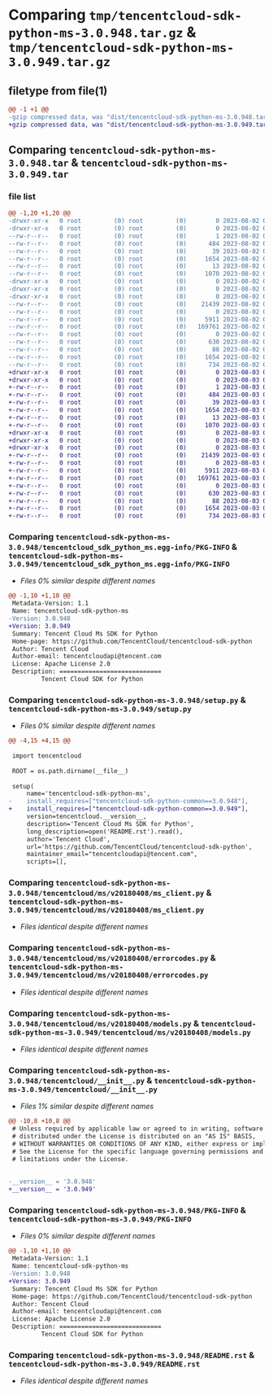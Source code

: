 # Comparing `tmp/tencentcloud-sdk-python-ms-3.0.948.tar.gz` & `tmp/tencentcloud-sdk-python-ms-3.0.949.tar.gz`

## filetype from file(1)

```diff
@@ -1 +1 @@
-gzip compressed data, was "dist/tencentcloud-sdk-python-ms-3.0.948.tar", last modified: Wed Aug  2 00:34:19 2023, max compression
+gzip compressed data, was "dist/tencentcloud-sdk-python-ms-3.0.949.tar", last modified: Thu Aug  3 00:30:14 2023, max compression
```

## Comparing `tencentcloud-sdk-python-ms-3.0.948.tar` & `tencentcloud-sdk-python-ms-3.0.949.tar`

### file list

```diff
@@ -1,20 +1,20 @@
-drwxr-xr-x   0 root         (0) root         (0)        0 2023-08-02 00:34:19.000000 tencentcloud-sdk-python-ms-3.0.948/
-drwxr-xr-x   0 root         (0) root         (0)        0 2023-08-02 00:34:19.000000 tencentcloud-sdk-python-ms-3.0.948/tencentcloud_sdk_python_ms.egg-info/
--rw-r--r--   0 root         (0) root         (0)        1 2023-08-02 00:34:19.000000 tencentcloud-sdk-python-ms-3.0.948/tencentcloud_sdk_python_ms.egg-info/dependency_links.txt
--rw-r--r--   0 root         (0) root         (0)      484 2023-08-02 00:34:19.000000 tencentcloud-sdk-python-ms-3.0.948/tencentcloud_sdk_python_ms.egg-info/SOURCES.txt
--rw-r--r--   0 root         (0) root         (0)       39 2023-08-02 00:34:19.000000 tencentcloud-sdk-python-ms-3.0.948/tencentcloud_sdk_python_ms.egg-info/requires.txt
--rw-r--r--   0 root         (0) root         (0)     1654 2023-08-02 00:34:19.000000 tencentcloud-sdk-python-ms-3.0.948/tencentcloud_sdk_python_ms.egg-info/PKG-INFO
--rw-r--r--   0 root         (0) root         (0)       13 2023-08-02 00:34:19.000000 tencentcloud-sdk-python-ms-3.0.948/tencentcloud_sdk_python_ms.egg-info/top_level.txt
--rw-r--r--   0 root         (0) root         (0)     1070 2023-08-02 00:34:19.000000 tencentcloud-sdk-python-ms-3.0.948/setup.py
-drwxr-xr-x   0 root         (0) root         (0)        0 2023-08-02 00:34:19.000000 tencentcloud-sdk-python-ms-3.0.948/tencentcloud/
-drwxr-xr-x   0 root         (0) root         (0)        0 2023-08-02 00:34:19.000000 tencentcloud-sdk-python-ms-3.0.948/tencentcloud/ms/
-drwxr-xr-x   0 root         (0) root         (0)        0 2023-08-02 00:34:19.000000 tencentcloud-sdk-python-ms-3.0.948/tencentcloud/ms/v20180408/
--rw-r--r--   0 root         (0) root         (0)    21439 2023-08-02 00:34:19.000000 tencentcloud-sdk-python-ms-3.0.948/tencentcloud/ms/v20180408/ms_client.py
--rw-r--r--   0 root         (0) root         (0)        0 2023-08-02 00:34:19.000000 tencentcloud-sdk-python-ms-3.0.948/tencentcloud/ms/v20180408/__init__.py
--rw-r--r--   0 root         (0) root         (0)     5911 2023-08-02 00:34:19.000000 tencentcloud-sdk-python-ms-3.0.948/tencentcloud/ms/v20180408/errorcodes.py
--rw-r--r--   0 root         (0) root         (0)   169761 2023-08-02 00:34:19.000000 tencentcloud-sdk-python-ms-3.0.948/tencentcloud/ms/v20180408/models.py
--rw-r--r--   0 root         (0) root         (0)        0 2023-08-02 00:34:19.000000 tencentcloud-sdk-python-ms-3.0.948/tencentcloud/ms/__init__.py
--rw-r--r--   0 root         (0) root         (0)      630 2023-08-02 00:34:19.000000 tencentcloud-sdk-python-ms-3.0.948/tencentcloud/__init__.py
--rw-r--r--   0 root         (0) root         (0)       88 2023-08-02 00:34:19.000000 tencentcloud-sdk-python-ms-3.0.948/setup.cfg
--rw-r--r--   0 root         (0) root         (0)     1654 2023-08-02 00:34:19.000000 tencentcloud-sdk-python-ms-3.0.948/PKG-INFO
--rw-r--r--   0 root         (0) root         (0)      734 2023-08-02 00:34:19.000000 tencentcloud-sdk-python-ms-3.0.948/README.rst
+drwxr-xr-x   0 root         (0) root         (0)        0 2023-08-03 00:30:14.000000 tencentcloud-sdk-python-ms-3.0.949/
+drwxr-xr-x   0 root         (0) root         (0)        0 2023-08-03 00:30:14.000000 tencentcloud-sdk-python-ms-3.0.949/tencentcloud_sdk_python_ms.egg-info/
+-rw-r--r--   0 root         (0) root         (0)        1 2023-08-03 00:30:14.000000 tencentcloud-sdk-python-ms-3.0.949/tencentcloud_sdk_python_ms.egg-info/dependency_links.txt
+-rw-r--r--   0 root         (0) root         (0)      484 2023-08-03 00:30:14.000000 tencentcloud-sdk-python-ms-3.0.949/tencentcloud_sdk_python_ms.egg-info/SOURCES.txt
+-rw-r--r--   0 root         (0) root         (0)       39 2023-08-03 00:30:14.000000 tencentcloud-sdk-python-ms-3.0.949/tencentcloud_sdk_python_ms.egg-info/requires.txt
+-rw-r--r--   0 root         (0) root         (0)     1654 2023-08-03 00:30:14.000000 tencentcloud-sdk-python-ms-3.0.949/tencentcloud_sdk_python_ms.egg-info/PKG-INFO
+-rw-r--r--   0 root         (0) root         (0)       13 2023-08-03 00:30:14.000000 tencentcloud-sdk-python-ms-3.0.949/tencentcloud_sdk_python_ms.egg-info/top_level.txt
+-rw-r--r--   0 root         (0) root         (0)     1070 2023-08-03 00:30:14.000000 tencentcloud-sdk-python-ms-3.0.949/setup.py
+drwxr-xr-x   0 root         (0) root         (0)        0 2023-08-03 00:30:14.000000 tencentcloud-sdk-python-ms-3.0.949/tencentcloud/
+drwxr-xr-x   0 root         (0) root         (0)        0 2023-08-03 00:30:14.000000 tencentcloud-sdk-python-ms-3.0.949/tencentcloud/ms/
+drwxr-xr-x   0 root         (0) root         (0)        0 2023-08-03 00:30:14.000000 tencentcloud-sdk-python-ms-3.0.949/tencentcloud/ms/v20180408/
+-rw-r--r--   0 root         (0) root         (0)    21439 2023-08-03 00:30:14.000000 tencentcloud-sdk-python-ms-3.0.949/tencentcloud/ms/v20180408/ms_client.py
+-rw-r--r--   0 root         (0) root         (0)        0 2023-08-03 00:30:14.000000 tencentcloud-sdk-python-ms-3.0.949/tencentcloud/ms/v20180408/__init__.py
+-rw-r--r--   0 root         (0) root         (0)     5911 2023-08-03 00:30:14.000000 tencentcloud-sdk-python-ms-3.0.949/tencentcloud/ms/v20180408/errorcodes.py
+-rw-r--r--   0 root         (0) root         (0)   169761 2023-08-03 00:30:14.000000 tencentcloud-sdk-python-ms-3.0.949/tencentcloud/ms/v20180408/models.py
+-rw-r--r--   0 root         (0) root         (0)        0 2023-08-03 00:30:14.000000 tencentcloud-sdk-python-ms-3.0.949/tencentcloud/ms/__init__.py
+-rw-r--r--   0 root         (0) root         (0)      630 2023-08-03 00:30:14.000000 tencentcloud-sdk-python-ms-3.0.949/tencentcloud/__init__.py
+-rw-r--r--   0 root         (0) root         (0)       88 2023-08-03 00:30:14.000000 tencentcloud-sdk-python-ms-3.0.949/setup.cfg
+-rw-r--r--   0 root         (0) root         (0)     1654 2023-08-03 00:30:14.000000 tencentcloud-sdk-python-ms-3.0.949/PKG-INFO
+-rw-r--r--   0 root         (0) root         (0)      734 2023-08-03 00:30:14.000000 tencentcloud-sdk-python-ms-3.0.949/README.rst
```

### Comparing `tencentcloud-sdk-python-ms-3.0.948/tencentcloud_sdk_python_ms.egg-info/PKG-INFO` & `tencentcloud-sdk-python-ms-3.0.949/tencentcloud_sdk_python_ms.egg-info/PKG-INFO`

 * *Files 0% similar despite different names*

```diff
@@ -1,10 +1,10 @@
 Metadata-Version: 1.1
 Name: tencentcloud-sdk-python-ms
-Version: 3.0.948
+Version: 3.0.949
 Summary: Tencent Cloud Ms SDK for Python
 Home-page: https://github.com/TencentCloud/tencentcloud-sdk-python
 Author: Tencent Cloud
 Author-email: tencentcloudapi@tencent.com
 License: Apache License 2.0
 Description: ============================
         Tencent Cloud SDK for Python
```

### Comparing `tencentcloud-sdk-python-ms-3.0.948/setup.py` & `tencentcloud-sdk-python-ms-3.0.949/setup.py`

 * *Files 0% similar despite different names*

```diff
@@ -4,15 +4,15 @@
 
 import tencentcloud
 
 ROOT = os.path.dirname(__file__)
 
 setup(
     name='tencentcloud-sdk-python-ms',
-    install_requires=["tencentcloud-sdk-python-common==3.0.948"],
+    install_requires=["tencentcloud-sdk-python-common==3.0.949"],
     version=tencentcloud.__version__,
     description='Tencent Cloud Ms SDK for Python',
     long_description=open('README.rst').read(),
     author='Tencent Cloud',
     url='https://github.com/TencentCloud/tencentcloud-sdk-python',
     maintainer_email="tencentcloudapi@tencent.com",
     scripts=[],
```

### Comparing `tencentcloud-sdk-python-ms-3.0.948/tencentcloud/ms/v20180408/ms_client.py` & `tencentcloud-sdk-python-ms-3.0.949/tencentcloud/ms/v20180408/ms_client.py`

 * *Files identical despite different names*

### Comparing `tencentcloud-sdk-python-ms-3.0.948/tencentcloud/ms/v20180408/errorcodes.py` & `tencentcloud-sdk-python-ms-3.0.949/tencentcloud/ms/v20180408/errorcodes.py`

 * *Files identical despite different names*

### Comparing `tencentcloud-sdk-python-ms-3.0.948/tencentcloud/ms/v20180408/models.py` & `tencentcloud-sdk-python-ms-3.0.949/tencentcloud/ms/v20180408/models.py`

 * *Files identical despite different names*

### Comparing `tencentcloud-sdk-python-ms-3.0.948/tencentcloud/__init__.py` & `tencentcloud-sdk-python-ms-3.0.949/tencentcloud/__init__.py`

 * *Files 1% similar despite different names*

```diff
@@ -10,8 +10,8 @@
 # Unless required by applicable law or agreed to in writing, software
 # distributed under the License is distributed on an "AS IS" BASIS,
 # WITHOUT WARRANTIES OR CONDITIONS OF ANY KIND, either express or implied.
 # See the License for the specific language governing permissions and
 # limitations under the License.
 
 
-__version__ = '3.0.948'
+__version__ = '3.0.949'
```

### Comparing `tencentcloud-sdk-python-ms-3.0.948/PKG-INFO` & `tencentcloud-sdk-python-ms-3.0.949/PKG-INFO`

 * *Files 0% similar despite different names*

```diff
@@ -1,10 +1,10 @@
 Metadata-Version: 1.1
 Name: tencentcloud-sdk-python-ms
-Version: 3.0.948
+Version: 3.0.949
 Summary: Tencent Cloud Ms SDK for Python
 Home-page: https://github.com/TencentCloud/tencentcloud-sdk-python
 Author: Tencent Cloud
 Author-email: tencentcloudapi@tencent.com
 License: Apache License 2.0
 Description: ============================
         Tencent Cloud SDK for Python
```

### Comparing `tencentcloud-sdk-python-ms-3.0.948/README.rst` & `tencentcloud-sdk-python-ms-3.0.949/README.rst`

 * *Files identical despite different names*

